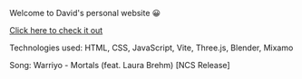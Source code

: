 Welcome to David's personal website 😀

[Click here to check it out](https://drshooby.github.io)

Technologies used: HTML, CSS, JavaScript, Vite, Three.js, Blender, Mixamo

Song: Warriyo - Mortals (feat. Laura Brehm) [NCS Release]
